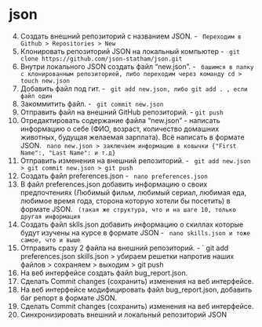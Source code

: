 # json
4. Создать внешний репозиторий c названием JSON. - ` Переходим в Github > Repositories > New` 
5. Клонировать репозиторий JSON на локальный компьютер - ` git clone https://github.com/json-statham/json.git` 
 6. Внутри локального JSON создать файл “new.json”. - ` башимся в папку с клонированным репозиторией, либо переходим через команду cd > touch new.json` 
 7. Добавить файл под гит. - ` git add new.json, либо git add . , если файл один` 
 8. Закоммитить файл. - ` git commit new.json`  
 9. Отправить файл на внешний GitHub репозиторий. - `git push` 
 10. Отредактировать содержание файла “new.json” - написать информацию о себе (ФИО, возраст, количество домашних животных, будущая желаемая зарплата). Всё написать в формате JSON.
` nano new.json > заключаем информацию в ковычки {"First Name":, "Last Name": и т.д}` 
 11. Отправить изменения на внешний репозиторий. - ` git add new.json > git commit new.json > git push` 
 12. Создать файл preferences.json - ` nano preferences.json` 
 13. В файл preferences.json добавить информацию о своих предпочтениях (Любимый фильм, любимый сериал, любимая еда, любимое время года, сторона которую хотели бы посетить) в формате JSON. ` (такая же структура, что и на шаге 10, только другая информация` 
 14. Создать файл sklls.json добавить информацию о скиллах которые будут изучены на курсе в формате JSON - ` nano skills.json и тоже самое, что и выше` 
 15. Отправить сразу 2 файла на внешний репозиторий. - ` git add preferences.json skills.json > убираем решетки напротив наших файлов > сохраняем > выходим > git push
 16. На веб интерфейсе создать файл bug_report.json.
 17. Сделать Commit changes (сохранить) изменения на веб интерфейсе.
 18. На веб интерфейсе модифицировать файл bug_report.json, добавить баг репорт в формате JSON.
 19. Сделать Commit changes (сохранить) изменения на веб интерфейсе.
 20. Синхронизировать внешний и локальный репозиторий JSON
